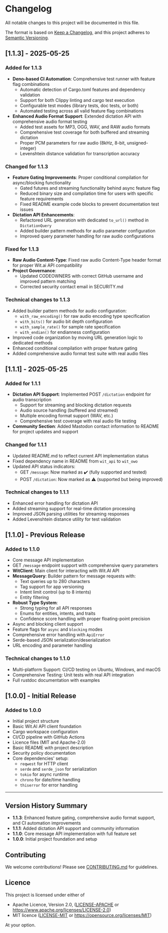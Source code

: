 # Changelog

All notable changes to this project will be documented in this file.

The format is based on [Keep a Changelog](https://keepachangelog.com/en/1.0.0/),
and this project adheres to [Semantic Versioning](https://semver.org/spec/v2.0.0.html).

## [1.1.3] - 2025-05-25

### Added for 1.1.3

- **Deno-based CI Automation**: Comprehensive test runner with feature flag combinations
  - Automatic detection of Cargo.toml features and dependency validation
  - Support for both Clippy linting and cargo test execution
  - Configurable test modes (library tests, doc tests, or both)
  - Automated testing across all valid feature flag combinations
- **Enhanced Audio Format Support**: Extended dictation API with comprehensive audio format testing
  - Added test assets for MP3, OGG, WAV, and RAW audio formats
  - Comprehensive test coverage for both buffered and streaming dictation
  - Proper PCM parameters for raw audio (8kHz, 8-bit, unsigned-integer)
  - Levenshtein distance validation for transcription accuracy

### Changed for 1.1.3

- **Feature Gating Improvements**: Proper conditional compilation for async/blocking functionality
  - Gated futures and streaming functionality behind async feature flag
  - Reduced binary size and compilation time for users with specific feature requirements
  - Fixed README example code blocks to prevent documentation test issues
- **Dictation API Enhancements**:
  - Refactored URL generation with dedicated `to_url()` method in `DictationQuery`
  - Added builder pattern methods for audio parameter configuration
  - Improved query parameter handling for raw audio configurations

### Fixed for 1.1.3

- **Raw Audio Content-Type**: Fixed raw audio Content-Type header format for proper Wit.ai API compatibility
- **Project Governance**:
  - Updated CODEOWNERS with correct GitHub username and improved pattern matching
  - Corrected security contact email in SECURITY.md

### Technical changes to 1.1.3

- Added builder pattern methods for audio configuration:
  - `with_raw_encoding()` for raw audio encoding type specification
  - `with_bits()` for audio bit depth configuration
  - `with_sample_rate()` for sample rate specification
  - `with_endian()` for endianness configuration
- Improved code organization by moving URL generation logic to dedicated methods
- Enhanced conditional compilation with proper feature gating
- Added comprehensive audio format test suite with real audio files

## [1.1.1] - 2025-05-25

### Added for 1.1.1

- **Dictation API Support**: Implemented POST `/dictation` endpoint for audio transcription
  - Support for streaming and blocking dictation requests
  - Audio source handling (buffered and streamed)
  - Multiple encoding format support (WAV, etc.)
  - Comprehensive test coverage with real audio file testing
- **Community Section**: Added Mastodon contact information to README for project updates and support

### Changed for 1.1.1

- Updated README.md to reflect current API implementation status
- Fixed dependency name in README from `wit_api` to `wit_owo`
- Updated API status indicators:
  - GET `/message`: Now marked as ✔️ (fully supported and tested)
  - POST `/dictation`: Now marked as ⚠️ (supported but being improved)

### Technical changes to 1.1.1

- Enhanced error handling for dictation API
- Added streaming support for real-time dictation processing
- Improved JSON parsing utilities for streaming responses
- Added Levenshtein distance utility for test validation

## [1.1.0] - Previous Release

### Added to 1.1.0

- Core message API implementation
- GET `/message` endpoint support with comprehensive query parameters
- **WitClient**: Main client for interacting with Wit.AI API
- **MessageQuery**: Builder pattern for message requests with:
  - Text queries up to 280 characters
  - Tag support for app versioning
  - Intent limit control (up to 8 intents)
  - Entity filtering
- **Robust Type System**:
  - Strong typing for all API responses
  - Enums for entities, intents, and traits
  - Confidence score handling with proper floating-point precision
- Async and blocking client support
- Feature flags for `async` and `blocking` modes
- Comprehensive error handling with `ApiError`
- Serde-based JSON serialization/deserialization
- URL encoding and parameter handling

### Technical changes to 1.1.0

- Multi-platform Support: CI/CD testing on Ubuntu, Windows, and macOS
- Comprehensive Testing: Unit tests with real API integration
- Full rustdoc documentation with examples

## [1.0.0] - Initial Release

### Added to 1.0.0

- Initial project structure
- Basic Wit.AI API client foundation
- Cargo workspace configuration
- CI/CD pipeline with GitHub Actions
- Licence files (MIT and Apache-2.0)
- Basic README with project description
- Security policy documentation
- Core dependencies' setup:
  - `reqwest` for HTTP client
  - `serde` and `serde_json` for serialization
  - `tokio` for async runtime
  - `chrono` for date/time handling
  - `thiserror` for error handling

---

## Version History Summary

- **1.1.3**: Enhanced feature gating, comprehensive audio format support, and CI automation improvements
- **1.1.1**: Added dictation API support and community information
- **1.1.0**: Core message API implementation with full feature set
- **1.0.0**: Initial project foundation and setup

## Contributing

We welcome contributions! Please see [CONTRIBUTING.md](CONTRIBUTING.md) for guidelines.

## Licence

This project is licensed under either of

- Apache Licence, Version 2.0, ([LICENSE-APACHE](LICENSE-APACHE) or <https://www.apache.org/licenses/LICENSE-2.0>)
- MIT licence ([LICENSE-MIT](LICENSE-MIT) or <https://opensource.org/licenses/MIT>)

At your option.
